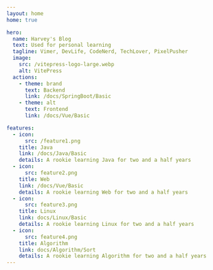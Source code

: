 ```yaml
---
layout: home
home: true

hero:
  name: Harvey's Blog
  text: Used for personal learning
  tagline: Vimer, DevLife, CodeNerd, TechLover, PixelPusher
  image:
    src: /vitepress-logo-large.webp
    alt: VitePress
  actions:
    - theme: brand
      text: Backend
      link: /docs/SpringBoot/Basic
    - theme: alt
      text: Frontend
      link: /docs/Vue/Basic

features:
  - icon: 
      src: /feature1.png
    title: Java
    link: /docs/Java/Basic
    details: A rookie learning Java for two and a half years
  - icon: 
      src: feature2.png
    title: Web
    link: /docs/Vue/Basic
    details: A rookie learning Web for two and a half years
  - icon: 
      src: feature3.png
    title: Linux
    link: docs/Linux/Basic
    details: A rookie learning Linux for two and a half years
  - icon:
      src: feature4.png
    title: Algorithm
    link: docs/Algorithm/Sort
    details: A rookie learning Algorithm for two and a half years
---
```


<style>
:root {
  --vp-home-hero-name-color: transparent;
  --vp-home-hero-name-background: -webkit-linear-gradient(120deg, #bd34fe 30%, #41d1ff);

  --vp-home-hero-image-background-image: linear-gradient(-45deg, #bd34fe 50%, #47caff 50%);
  --vp-home-hero-image-filter: blur(44px);
}

@media (min-width: 640px) {
  :root {
    --vp-home-hero-image-filter: blur(56px);
  }
}

@media (min-width: 960px) {
  :root {
    --vp-home-hero-image-filter: blur(68px);
  }
}
</style>
